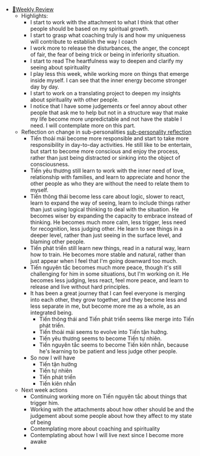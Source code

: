 - [📝Weekly Review](<📝Weekly Review.md>)
    - Highlights:
        - I start to work with the attachment to what I think that other people should be based on my spiritual growth.
        - I start to grasp what coaching truly is and how my uniqueness will contribute to establish the way I coach
        - I work more to release the disturbances, the anger, the concept of fair, the fear of being trick or being in inferiority situation.
        - I start to read The heartfulness way to deepen and clarify my seeing about spirituality
        - I play less this week, while working more on things that emerge inside myself. I can see that the inner energy become stronger day by day.
        - I start to work on a translating project to deepen my insights about spirituality with other people.
        - I notice that I have some judgements or feel annoy about other people that ask me to help but not in a structure way that make my life become more unpredictable and not have the stable I need. I will contemplate more on this part.
    - Reflection on change in sub-personalities [sub-personality reflection](<sub-personality reflection.md>)
        - Tiến thoải mái become more responsible and start to take more responsibility in day-to-day activities.  He still like to be entertain, but start to become more conscious and enjoy the process, rather than just being distracted or sinking into the object of consciousness.
        - Tiến yêu thương still learn to work with the inner need of love, relationship with families, and learn to appreciate and honor the other people as who they are without the need to relate them to myself.
        - Tiến thông thái become less care about logic, slower to react, learn to expand the way of seeing, learn to include things rather than just using logical thinking to deal with the situation. He becomes wiser by expanding the capacity to embrace instead of thinking. He becomes much more calm, less trigger, less need for recognition, less judging other. He learn to see things in a deeper level, rather than just seeing in the surface level, and blaming other people.
        - Tiến phát triển still learn new things, read in a natural way,  learn how to train. He becomes more stable and natural, rather than just appear when I feel that I'm going downward too much. 
        - Tiến nguyên tắc becomes much more peace, though it's still challenging for him in some situations, but I'm working on it. He becomes less judging, less react, feel more peace, and learn to release and live without hard principles.
        - It has been a great journey that I can feel everyone is merging into each other, they grow together, and they become less and less separate in me, but become more me as a whole, as an integrated being.
            - Tiến thông thái and Tiến phát triển seems like merge into Tiến phát triển.
            - Tiến thoải mái seems to evolve into Tiến tận hưởng.
            - Tiến yêu thương seems to become Tiến tự nhiên.
            - Tiến nguyên tắc seems to become Tiến kiên nhẫn, because he's learning to be patient and less judge other people.
        - So now I will have
            - Tiến tận hưởng
            - Tiến tự nhiên
            - Tiến phát triển
            - Tiến kiên nhẫn
    - Next week actions
        - Continuing working more on Tiến nguyên tắc about things that trigger him.
        - Working with the attachments about how other should be and the judgement about some people about how they affect to my state of being
        - Contemplating more about coaching and spirituality
        - Contemplating about how I will live next since I become more awake
        - 
